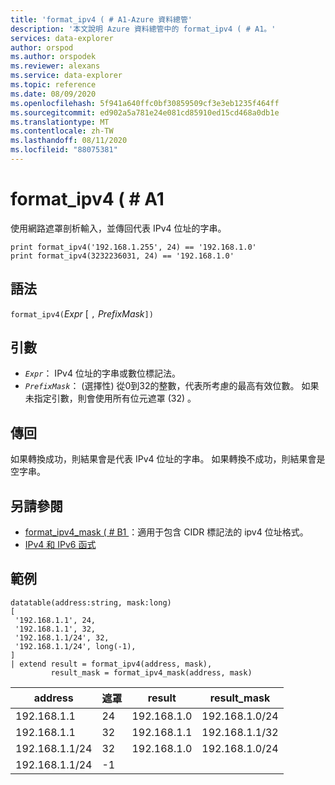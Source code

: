```yaml
---
title: 'format_ipv4 ( # A1-Azure 資料總管'
description: '本文說明 Azure 資料總管中的 format_ipv4 ( # A1。'
services: data-explorer
author: orspod
ms.author: orspodek
ms.reviewer: alexans
ms.service: data-explorer
ms.topic: reference
ms.date: 08/09/2020
ms.openlocfilehash: 5f941a640ffc0bf30859509cf3e3eb1235f464ff
ms.sourcegitcommit: ed902a5a781e24e081cd85910ed15cd468a0db1e
ms.translationtype: MT
ms.contentlocale: zh-TW
ms.lasthandoff: 08/11/2020
ms.locfileid: "88075381"
---
```

# <a name="format_ipv4"></a>format_ipv4 ( # A1

使用網路遮罩剖析輸入，並傳回代表 IPv4 位址的字串。

```kusto
print format_ipv4('192.168.1.255', 24) == '192.168.1.0'
print format_ipv4(3232236031, 24) == '192.168.1.0'
```

## <a name="syntax"></a>語法

`format_ipv4(`*Expr* [ `,` *PrefixMask*`])`

## <a name="arguments"></a>引數

* *`Expr`*： IPv4 位址的字串或數位標記法。
* *`PrefixMask`*： (選擇性) 從0到32的整數，代表所考慮的最高有效位數。 如果未指定引數，則會使用所有位元遮罩 (32) 。

## <a name="returns"></a>傳回

如果轉換成功，則結果會是代表 IPv4 位址的字串。
如果轉換不成功，則結果會是空字串。

## <a name="see-also"></a>另請參閱

- [format_ipv4_mask ( # B1 ](format-ipv4-mask-function.md)：適用于包含 CIDR 標記法的 ipv4 位址格式。
- [IPv4 和 IPv6 函式](scalarfunctions.md#ipv4ipv6-functions)

## <a name="examples"></a>範例

<!-- csl: https://help.kusto.windows.net/Samples -->
```kusto
datatable(address:string, mask:long)
[
 '192.168.1.1', 24,          
 '192.168.1.1', 32,          
 '192.168.1.1/24', 32,       
 '192.168.1.1/24', long(-1), 
]
| extend result = format_ipv4(address, mask), 
         result_mask = format_ipv4_mask(address, mask)
```

|address|遮罩|result|result_mask|
|---|---|---|---|
|192.168.1.1|24|192.168.1.0|192.168.1.0/24|
|192.168.1.1|32|192.168.1.1|192.168.1.1/32|
|192.168.1.1/24|32|192.168.1.0|192.168.1.0/24|
|192.168.1.1/24|-1|||
